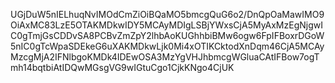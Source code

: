 UGjDuW5nIELhuqNvIMOdCmZiOiBQaMO5bmcgQuG6o2/DnQpOaMawIMO9OiAxMC83LzE5OTAKMDkwIDY5MCAyMDIgLSBjYWxsCjA5MyAxMzEgNjgwIC0gTmjGsCDDvSA8PCBvZmZpY2lhbAoKUGhhbiBMw6ogw6FpIFBoxrDGoW5nIC0gTcWpaSDEkeG6uXAKMDkwLjk0Mi4xOTIKCktodXnDqm46CjA5MCAyMzcgMjA2IFNlbgoKMDk4IDEwOSA3MzYgVHJhbmcgWGluaCAtIFBow7ogTmh14bqtbiAtIDQwMGsgVG9wIGtuCgo1CjkKNgo4CjUK
